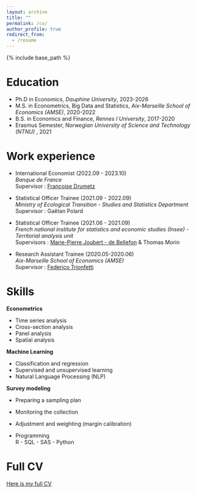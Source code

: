```yaml
---
layout: archive
title: ""
permalink: /cv/
author_profile: true
redirect_from:
  - /resume
---
```


{% include base_path %}

Education
======

* Ph.D in Economics, *Dauphine University*, 2023-2026 
* M.S. in Econometrics, Big Data and Statistics, *Aix-Marseille School of Economics (AMSE)*, 2020-2022
* B.S. in Economics and Finance, *Rennes I University*, 2017-2020
* Erasmus Semester, *Norwegian University of Science and Technology (NTNU)* , 2021

Work experience
======
   
* International Economist (2022.09 - 2023.10) \
     *Banque de France* \
     Supervisor : [Françoise Drumetz](https://scholar.google.com/citations?user=sqzqs7QAAAAJ&hl=fr&oi=ao)
      
* Statistical Officer Trainee (2021.09 - 2022.09) \
    *Ministry of Ecological Transition - Studies and Statistics Department* \
    Supervisor : Gaëtan Polard

* Statistical Officer Trainee (2021.06 - 2021.09) \
     *French national institute for statistics and economic studies (Insee) - Territorial analysis unit* \
    Supervisors : [Marie-Pierre Joubert - de Bellefon](https://scholar.google.com/citations?user=0iAPM98AAAAJ&hl=fr) & Thomas Morin
 
*  Research Assistant Trainee (2020.05-2020.06) \
    *Aix-Marseille School of Economics (AMSE)* \
    Supervisor : [Federico Trionfetti](https://trionfetti.wordpress.com/)
   
  
Skills
======

**Econometrics**
   * Time series analysis 
   * Cross-section analysis 
   * Panel analysis 
   * Spatial analysis  
   
**Machine Learning**
  * Classification and regression 
  * Supervised and unsupervised learning 
  * Natural Language Processing (NLP)
    
  **Survey modeling**
  * Preparing a sampling plan 
  * Monitoring the collection 
  * Adjustment and weighting (margin calibration) 
  
* Programming \
  R - SQL - SAS - Python

Full CV
======
[Here is my full CV](https://mbruguet.github.io/files/CV_BRUGUET.pdf)

  

